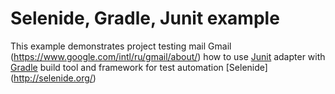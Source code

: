 # Selenide, Gradle, Junit example
This example demonstrates project testing mail Gmail (https://www.google.com/intl/ru/gmail/about/) how to use [Junit](http://junit.org/junit4/) adapter with [Gradle](http://www.gradle.org/) build tool and 
framework for test automation [Selenide] (http://selenide.org/)
